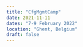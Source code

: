 ```yaml
---
title: "CfgMgmtCamp"
date: 2021-11-11
dates: "7-9 February 2022"
location: "Ghent, Belgium"
draft: false
---
```

